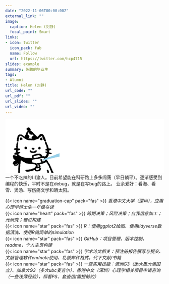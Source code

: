 ```yaml
---
date: "2022-11-06T00:00:00Z"
external_link: ""
image:
  caption: Helen (刘铮)
  focal_point: Smart
links:
- icon: twitter
  icon_pack: fab
  name: Follow
  url: https://twitter.com/hcp4715
slides: example
summary: 传鹏的毕业生
tags:
- Alumni
title: Helen (刘铮)
url_code: ""
url_pdf: ""
url_slides: ""
url_video: ""
---
```

![](images/lz1.png)
一个不吃辣的川渝人。目前希望能在科研路上多多闯荡（早日躺平）。逐渐感受到编程的快乐，平时不是在debug，就是在写bug的路上。 业余爱好：看海、看雪、煲汤、写伤痛文学和晒太阳。

{{< icon name="graduation-cap" pack="fas" >}} _香港中文大学（深圳），应用心理学博士生一年级在读_  
{{< icon name="heart" pack="fas" >}} _跨期决策；风险决策；自我信息加工；元研究；理论构建_  
{{< icon name="star" pack="fas" >}} _R：使用ggplot2绘图、使用tidyverse数据清洗、使用R做简单的simulation_  
{{< icon name="star" pack="fas" >}} _GitHub：项目管理，版本控制，readme，个人主页构建_  
{{< icon name="star" pack="fas" >}} _学术论文相关：预注册报告撰写与提交、文献管理软件endnote使用、礼貌邮件格式，代下文献/书籍_   
{{< icon name="star" pack="fas" >}} _一些实用技能：澳洲G3（悉大墨大澳国立）、加拿大G3（多大ubc麦吉尔）、香港中文（深圳）心理学相关项目申请咨询（一些浅薄经验），帮看PS、套瓷信(需提前约）_  

